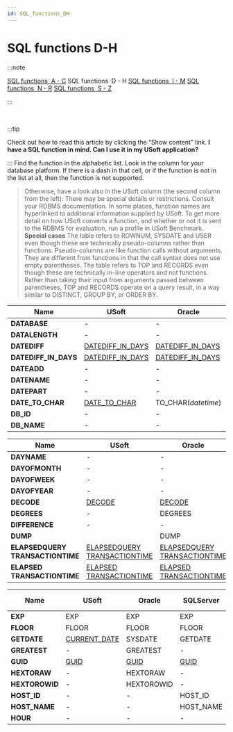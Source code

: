 ```yaml
---
id: SQL_functions_DH
---
```


# SQL functions D-H


:::note

[SQL functions  A - C](/Modeller_and_Rules_Engine/SQL_functions/SQL_functions_AC.md)
SQL functions  D - H
[SQL functions  I - M](/Modeller_and_Rules_Engine/SQL_functions/SQL_functions_IM.md)
[SQL functions  N - R](/Modeller_and_Rules_Engine/SQL_functions/SQL_functions_NR.md)
[SQL functions  S - Z](/Modeller_and_Rules_Engine/SQL_functions/SQL_functions_SZ.md)

:::

 


:::tip

Check out how to read this article by clicking the “Show content” link.
**I have a SQL function in mind. Can I use it in my USoft application?**

:::
Find the function in the alphabetic list. Look in the column for your database platform. If there is a dash in that cell, or if the function is not in the list at all, then the function is not supported.
> Otherwise, have a look also in the USoft column (the second column from the left):
> There may be special details or restrictions. Consult your RDBMS documentation. In some places, function names are hyperlinked to additional information supplied by USoft.
> To get more detail on how USoft converts a function, and whether or not it is sent to the RDBMS for evaluation, run a profile in USoft Benchmark.
> **Special cases**
The table refers to ROWNUM, SYSDATE and USER even though these are technically pseudo-columns rather than functions. Pseudo-columns are like function calls without arguments. They are different from functions in that the call syntax does not use empty parentheses.
The table refers to TOP and RECORDS even though these are technically in-line operators and not functions. Rather than taking their input from arguments passed between parentheses, TOP and RECORDS operate on a query result, in a way similar to DISTINCT, GROUP BY, or ORDER BY.

|**Name**|**USoft**|**Oracle**|**SQLServer**|**ODBC**|**JDBCY, Derby**|
|--------|--------|--------|--------|--------|--------|
|**DATABASE**|-       |-       |-       |DATABASE|-       |
|**DATALENGTH**|-       |-       |[DATALENGTH](/Modeller_and_Rules_Engine/SQL_functions/DATALENGTH_LEN.md)|-       |-       |
|**DATEDIFF**|[DATEDIFF_IN_DAYS](/Modeller_and_Rules_Engine/SQL_functions/DATEDIFF_IN_DAYS.md)|[DATEDIFF_IN_DAYS](/Modeller_and_Rules_Engine/SQL_functions/DATEDIFF_IN_DAYS.md)|DATEDIFF|[DATEDIFF_IN_DAYS](/Modeller_and_Rules_Engine/SQL_functions/DATEDIFF_IN_DAYS.md)|[DATEDIFF_IN_DAYS](/Modeller_and_Rules_Engine/SQL_functions/DATEDIFF_IN_DAYS.md)|
|**DATEDIFF_IN_DAYS**|[DATEDIFF_IN_DAYS](/Modeller_and_Rules_Engine/SQL_functions/DATEDIFF_IN_DAYS.md)|[DATEDIFF_IN_DAYS](/Modeller_and_Rules_Engine/SQL_functions/DATEDIFF_IN_DAYS.md)|DATEDIFF|[DATEDIFF_IN_DAYS](/Modeller_and_Rules_Engine/SQL_functions/DATEDIFF_IN_DAYS.md)|[DATEDIFF_IN_DAYS](/Modeller_and_Rules_Engine/SQL_functions/DATEDIFF_IN_DAYS.md)|
|**DATEADD**|-       |-       |DATEADD |-       |DATEADD |
|**DATENAME**|-       |-       |DATENAME|-       |-       |
|**DATEPART**|-       |-       |DATEPART|-       |-       |
|**DATE_TO_CHAR**|[DATE_TO_CHAR](/Modeller_and_Rules_Engine/SQL_functions/DATE_TO_CHAR.md)|TO_CHAR(*datetime*)|CONVERT(*datetime*)|[DATE_TO_CHAR](/Modeller_and_Rules_Engine/SQL_functions/DATE_TO_CHAR.md)|TO_CHARDATE|
|**DB_ID**|-       |-       |DB_ID   |-       |-       |
|**DB_NAME**|-       |-       |DB_NAME |-       |-       |



|**Name**|**USoft**|**Oracle**|**SQLServer**|**ODBC**|**JDBCY, Derby**|
|--------|--------|--------|--------|--------|--------|
|**DAYNAME**|-       |-       |-       |DAYNAME |-       |
|**DAYOFMONTH**|-       |-       |-       |DAYOFMONTH|-       |
|**DAYOFWEEK**|-       |-       |-       |DAYOFWEEK|-       |
|**DAYOFYEAR**|-       |-       |-       |DAYOFYEAR|-       |
|**DECODE**|[DECODE](/Modeller_and_Rules_Engine/SQL_functions/CASE_DECODE.md)|[DECODE](/Modeller_and_Rules_Engine/SQL_functions/CASE_DECODE.md)|[CASE](/Modeller_and_Rules_Engine/SQL_functions/CASE_DECODE.md)|[CASE](/Modeller_and_Rules_Engine/SQL_functions/CASE_DECODE.md)|[CASE](/Modeller_and_Rules_Engine/SQL_functions/CASE_DECODE.md)|
|**DEGREES**|-       |DEGREES |-       |DEGREES |DEGREES |
|**DIFFERENCE**|-       |-       |DIFFERENCE|DIFFERENCE|-       |
|**DUMP**|        |DUMP    |-       |-       |-       |
|**ELAPSEDQUERY			TRANSACTIONTIME**|[ELAPSEDQUERY			TRANSACTIONTIME](/Modeller_and_Rules_Engine/SQL_functions/ELAPSEDQUERYTRANSACTIONTIME.md)|[ELAPSEDQUERY			TRANSACTIONTIME](/Modeller_and_Rules_Engine/SQL_functions/ELAPSEDQUERYTRANSACTIONTIME.md)|[ELAPSEDQUERY			TRANSACTIONTIME](/Modeller_and_Rules_Engine/SQL_functions/ELAPSEDQUERYTRANSACTIONTIME.md)|[ELAPSEDQUERY			TRANSACTIONTIME](/Modeller_and_Rules_Engine/SQL_functions/ELAPSEDQUERYTRANSACTIONTIME.md)|[ELAPSEDQUERY			TRANSACTIONTIME](/Modeller_and_Rules_Engine/SQL_functions/ELAPSEDQUERYTRANSACTIONTIME.md)|
|**ELAPSED			TRANSACTIONTIME**|[ELAPSED			TRANSACTIONTIME](/Modeller_and_Rules_Engine/SQL_functions/ELAPSEDTRANSACTIONTIME.md)|[ELAPSED			TRANSACTIONTIME](/Modeller_and_Rules_Engine/SQL_functions/ELAPSEDTRANSACTIONTIME.md)|[ELAPSED			TRANSACTIONTIME](/Modeller_and_Rules_Engine/SQL_functions/ELAPSEDTRANSACTIONTIME.md)|[ELAPSED			TRANSACTIONTIME](/Modeller_and_Rules_Engine/SQL_functions/ELAPSEDTRANSACTIONTIME.md)|[ELAPSED			TRANSACTIONTIME](/Modeller_and_Rules_Engine/SQL_functions/ELAPSEDTRANSACTIONTIME.md)E|



|**Name**|**USoft**|**Oracle**|**SQLServer**|**ODBC**|**JDBCY, Derby**|
|--------|--------|--------|--------|--------|--------|
|**EXP** |EXP     |EXP     |EXP     |EXP     |EXP     |
|**FLOOR**|FLOOR   |FLOOR   |FLOOR   |FLOOR   |FLOOR   |
|**GETDATE**|[CURRENT_DATE](/Modeller_and_Rules_Engine/SQL_functions/CURRENT_DATE.md)|SYSDATE |GETDATE |NOW     |SYSDATE |
|**GREATEST**|-       |GREATEST|-       |-       |-       |
|**GUID**|[GUID](/Modeller_and_Rules_Engine/SQL_functions/GUID.md)|[GUID](/Modeller_and_Rules_Engine/SQL_functions/GUID.md)|[GUID](/Modeller_and_Rules_Engine/SQL_functions/GUID.md)|[GUID](/Modeller_and_Rules_Engine/SQL_functions/GUID.md)|[GUID](/Modeller_and_Rules_Engine/SQL_functions/GUID.md)|
|**HEXTORAW**|-       |HEXTORAW|-       |-       |-       |
|**HEXTOROWID**|-       |HEXTOROWID|-       |-       |-       |
|**HOST_ID**|-       |-       |HOST_ID |-       |-       |
|**HOST_NAME**|-       |-       |HOST_NAME|-       |-       |
|**HOUR**|-       |-       |-       |HOUR    |-       |